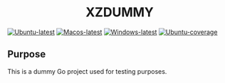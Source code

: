 <h1 align="center">XZDUMMY</h1>

[![Ubuntu-latest](https://github.com/igulib/xzdummy/actions/workflows/ubuntu-latest.yml/badge.svg)](https://github.com/igulib/xzdummy/actions/workflows/ubuntu-latest.yml) [![Macos-latest](https://github.com/igulib/xzdummy/actions/workflows/macos-latest.yml/badge.svg)](https://github.com/igulib/xzdummy/actions/workflows/macos-latest.yml) [![Windows-latest](https://github.com/igulib/xzdummy/actions/workflows/windows-latest.yml/badge.svg)](https://github.com/igulib/xzdummy/actions/workflows/windows-latest.yml) [![Ubuntu-coverage](https://img.shields.io/endpoint?url=https://gist.githubusercontent.com/igulib/e8460b70055bce6da6713a6bacaed7f7/raw/xzdummy-codecov.json)](https://img.shields.io/endpoint?url=https://gist.githubusercontent.com/igulib/e8460b70055bce6da6713a6bacaed7f7/raw/xzdummy-codecov.json) 

## Purpose

This is a dummy Go project used for testing purposes.
